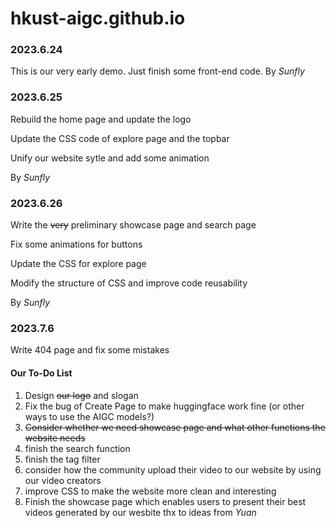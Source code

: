 # hkust-aigc.github.io

### 2023.6.24

This is our very early demo. Just finish some front-end code. By *Sunfly*

### 2023.6.25

Rebuild the home page and update the logo

Update the CSS code of explore page and the topbar

Unify our website sytle and add some animation

By *Sunfly*

### 2023.6.26

Write the ~~very~~ preliminary showcase page and search page

Fix some animations for buttons

Update the CSS for explore page

Modify the structure of CSS and improve code reusability

By *Sunfly*

### 2023.7.6

Write 404 page and fix some mistakes

#### Our To-Do List

1. Design ~~our logo~~ and slogan
2. Fix the bug of Create Page to make huggingface work fine (or other ways to use the AIGC models?)
3. ~~Consider whether we need showcase page and what other functions the website needs~~
4. finish the search function
5. finish the tag filter
6. consider how the community upload their video to our website by using our video creators
7. improve CSS to make the website more clean and interesting
8. Finish the showcase page which enables users to present their best videos generated by our wesbite thx to ideas from *Yuan*

